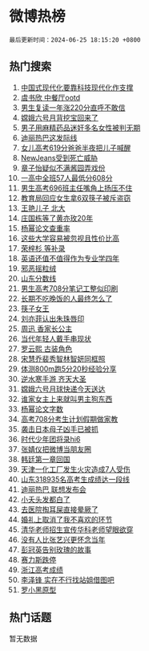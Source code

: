 # 微博热榜

`最后更新时间：2024-06-25 18:15:20 +0800`

## 热门搜索

1. [中国式现代化要靠科技现代化作支撑](https://m.weibo.cn/search?containerid=100103type%3D1%26t%3D10%26q%3D%23%E4%B8%AD%E5%9B%BD%E5%BC%8F%E7%8E%B0%E4%BB%A3%E5%8C%96%E8%A6%81%E9%9D%A0%E7%A7%91%E6%8A%80%E7%8E%B0%E4%BB%A3%E5%8C%96%E4%BD%9C%E6%94%AF%E6%92%91%23&stream_entry_id=51&isnewpage=1&extparam=seat%3D1%26stream_entry_id%3D51%26c_type%3D51%26q%3D%2523%25E4%25B8%25AD%25E5%259B%25BD%25E5%25BC%258F%25E7%258E%25B0%25E4%25BB%25A3%25E5%258C%2596%25E8%25A6%2581%25E9%259D%25A0%25E7%25A7%2591%25E6%258A%2580%25E7%258E%25B0%25E4%25BB%25A3%25E5%258C%2596%25E4%25BD%259C%25E6%2594%25AF%25E6%2592%2591%2523%26cate%3D10103%26pos%3D0%26dgr%3D0%26filter_type%3Drealtimehot%26display_time%3D1719310519%26pre_seqid%3D1719310519389016059127)
1. [虞书欣 中餐厅ootd](https://m.weibo.cn/search?containerid=100103type%3D1%26t%3D10%26q%3D%E8%99%9E%E4%B9%A6%E6%AC%A3+%E4%B8%AD%E9%A4%90%E5%8E%85ootd&stream_entry_id=31&isnewpage=1&extparam=seat%3D1%26band_rank%3D1%26c_type%3D31%26flag%3D1%26stream_entry_id%3D31%26pos%3D0%26lcate%3D5001%26cate%3D5001%26filter_type%3Drealtimehot%26realpos%3D1%26dgr%3D0%26q%3D%25E8%2599%259E%25E4%25B9%25A6%25E6%25AC%25A3%2520%25E4%25B8%25AD%25E9%25A4%2590%25E5%258E%2585ootd%26display_time%3D1719310519%26pre_seqid%3D1719310519389016059127)
1. [男生复读一年涨220分直呼不敢信](https://m.weibo.cn/search?containerid=100103type%3D1%26t%3D10%26q%3D%23%E7%94%B7%E7%94%9F%E5%A4%8D%E8%AF%BB%E4%B8%80%E5%B9%B4%E6%B6%A8220%E5%88%86%E7%9B%B4%E5%91%BC%E4%B8%8D%E6%95%A2%E4%BF%A1%23&stream_entry_id=31&isnewpage=1&extparam=seat%3D1%26band_rank%3D2%26c_type%3D31%26flag%3D32768%26stream_entry_id%3D31%26pos%3D1%26lcate%3D5001%26cate%3D5001%26filter_type%3Drealtimehot%26realpos%3D2%26dgr%3D0%26q%3D%2523%25E7%2594%25B7%25E7%2594%259F%25E5%25A4%258D%25E8%25AF%25BB%25E4%25B8%2580%25E5%25B9%25B4%25E6%25B6%25A8220%25E5%2588%2586%25E7%259B%25B4%25E5%2591%25BC%25E4%25B8%258D%25E6%2595%25A2%25E4%25BF%25A1%2523%26display_time%3D1719310519%26pre_seqid%3D1719310519389016059127)
1. [嫦娥六号月背挖宝回来了](https://m.weibo.cn/search?containerid=100103type%3D1%26t%3D10%26q%3D%23%E5%AB%A6%E5%A8%A5%E5%85%AD%E5%8F%B7%E6%9C%88%E8%83%8C%E6%8C%96%E5%AE%9D%E5%9B%9E%E6%9D%A5%E4%BA%86%23&stream_entry_id=31&isnewpage=1&extparam=seat%3D1%26band_rank%3D3%26c_type%3D31%26flag%3D0%26stream_entry_id%3D31%26pos%3D2%26lcate%3D5001%26cate%3D5001%26filter_type%3Drealtimehot%26realpos%3D3%26dgr%3D0%26q%3D%2523%25E5%25AB%25A6%25E5%25A8%25A5%25E5%2585%25AD%25E5%258F%25B7%25E6%259C%2588%25E8%2583%258C%25E6%258C%2596%25E5%25AE%259D%25E5%259B%259E%25E6%259D%25A5%25E4%25BA%2586%2523%26display_time%3D1719310519%26pre_seqid%3D1719310519389016059127)
1. [男子用麻精药品迷奸多名女性被判无期](https://m.weibo.cn/search?containerid=100103type%3D1%26t%3D10%26q%3D%23%E7%94%B7%E5%AD%90%E7%94%A8%E9%BA%BB%E7%B2%BE%E8%8D%AF%E5%93%81%E8%BF%B7%E5%A5%B8%E5%A4%9A%E5%90%8D%E5%A5%B3%E6%80%A7%E8%A2%AB%E5%88%A4%E6%97%A0%E6%9C%9F%23&stream_entry_id=31&isnewpage=1&extparam=seat%3D1%26band_rank%3D4%26c_type%3D31%26flag%3D1%26stream_entry_id%3D31%26pos%3D3%26lcate%3D5001%26cate%3D5001%26filter_type%3Drealtimehot%26realpos%3D4%26dgr%3D0%26q%3D%2523%25E7%2594%25B7%25E5%25AD%2590%25E7%2594%25A8%25E9%25BA%25BB%25E7%25B2%25BE%25E8%258D%25AF%25E5%2593%2581%25E8%25BF%25B7%25E5%25A5%25B8%25E5%25A4%259A%25E5%2590%258D%25E5%25A5%25B3%25E6%2580%25A7%25E8%25A2%25AB%25E5%2588%25A4%25E6%2597%25A0%25E6%259C%259F%2523%26display_time%3D1719310519%26pre_seqid%3D1719310519389016059127)
1. [迪丽热巴这发际线](https://m.weibo.cn/search?containerid=100103type%3D1%26t%3D10%26q%3D%23%E8%BF%AA%E4%B8%BD%E7%83%AD%E5%B7%B4%E8%BF%99%E5%8F%91%E9%99%85%E7%BA%BF%23&stream_entry_id=31&isnewpage=1&extparam=seat%3D1%26band_rank%3D5%26c_type%3D31%26flag%3D2%26stream_entry_id%3D31%26pos%3D4%26lcate%3D5001%26cate%3D5001%26filter_type%3Drealtimehot%26realpos%3D5%26dgr%3D0%26q%3D%2523%25E8%25BF%25AA%25E4%25B8%25BD%25E7%2583%25AD%25E5%25B7%25B4%25E8%25BF%2599%25E5%258F%2591%25E9%2599%2585%25E7%25BA%25BF%2523%26display_time%3D1719310519%26pre_seqid%3D1719310519389016059127)
1. [女儿高考619分爸爸半夜把儿子喊醒](https://m.weibo.cn/search?containerid=100103type%3D1%26t%3D10%26q%3D%23%E5%A5%B3%E5%84%BF%E9%AB%98%E8%80%83619%E5%88%86%E7%88%B8%E7%88%B8%E5%8D%8A%E5%A4%9C%E6%8A%8A%E5%84%BF%E5%AD%90%E5%96%8A%E9%86%92%23&stream_entry_id=31&isnewpage=1&extparam=seat%3D1%26band_rank%3D6%26c_type%3D31%26flag%3D2%26stream_entry_id%3D31%26pos%3D5%26lcate%3D5001%26cate%3D5001%26filter_type%3Drealtimehot%26realpos%3D6%26dgr%3D0%26q%3D%2523%25E5%25A5%25B3%25E5%2584%25BF%25E9%25AB%2598%25E8%2580%2583619%25E5%2588%2586%25E7%2588%25B8%25E7%2588%25B8%25E5%258D%258A%25E5%25A4%259C%25E6%258A%258A%25E5%2584%25BF%25E5%25AD%2590%25E5%2596%258A%25E9%2586%2592%2523%26display_time%3D1719310519%26pre_seqid%3D1719310519389016059127)
1. [NewJeans受到死亡威胁](https://m.weibo.cn/search?containerid=100103type%3D1%26t%3D10%26q%3D%23NewJeans%E5%8F%97%E5%88%B0%E6%AD%BB%E4%BA%A1%E5%A8%81%E8%83%81%23&stream_entry_id=31&isnewpage=1&extparam=seat%3D1%26band_rank%3D7%26c_type%3D31%26flag%3D1%26stream_entry_id%3D31%26pos%3D6%26lcate%3D5001%26cate%3D5001%26filter_type%3Drealtimehot%26realpos%3D7%26dgr%3D0%26q%3D%2523NewJeans%25E5%258F%2597%25E5%2588%25B0%25E6%25AD%25BB%25E4%25BA%25A1%25E5%25A8%2581%25E8%2583%2581%2523%26display_time%3D1719310519%26pre_seqid%3D1719310519389016059127)
1. [章子怡疑似不满酱园弄戏份](https://m.weibo.cn/search?containerid=100103type%3D1%26t%3D10%26q%3D%23%E7%AB%A0%E5%AD%90%E6%80%A1%E7%96%91%E4%BC%BC%E4%B8%8D%E6%BB%A1%E9%85%B1%E5%9B%AD%E5%BC%84%E6%88%8F%E4%BB%BD%23&stream_entry_id=31&isnewpage=1&extparam=seat%3D1%26band_rank%3D8%26c_type%3D31%26flag%3D2%26stream_entry_id%3D31%26pos%3D7%26lcate%3D5001%26cate%3D5001%26filter_type%3Drealtimehot%26realpos%3D8%26dgr%3D0%26q%3D%2523%25E7%25AB%25A0%25E5%25AD%2590%25E6%2580%25A1%25E7%2596%2591%25E4%25BC%25BC%25E4%25B8%258D%25E6%25BB%25A1%25E9%2585%25B1%25E5%259B%25AD%25E5%25BC%2584%25E6%2588%258F%25E4%25BB%25BD%2523%26display_time%3D1719310519%26pre_seqid%3D1719310519389016059127)
1. [一高中全班57人最低分608分](https://m.weibo.cn/search?containerid=100103type%3D1%26t%3D10%26q%3D%23%E4%B8%80%E9%AB%98%E4%B8%AD%E5%85%A8%E7%8F%AD57%E4%BA%BA%E6%9C%80%E4%BD%8E%E5%88%86608%E5%88%86%23&stream_entry_id=31&isnewpage=1&extparam=seat%3D1%26band_rank%3D9%26c_type%3D31%26flag%3D0%26stream_entry_id%3D31%26pos%3D8%26lcate%3D5001%26cate%3D5001%26filter_type%3Drealtimehot%26realpos%3D9%26dgr%3D0%26q%3D%2523%25E4%25B8%2580%25E9%25AB%2598%25E4%25B8%25AD%25E5%2585%25A8%25E7%258F%25AD57%25E4%25BA%25BA%25E6%259C%2580%25E4%25BD%258E%25E5%2588%2586608%25E5%2588%2586%2523%26display_time%3D1719310519%26pre_seqid%3D1719310519389016059127)
1. [男生高考696班主任嘴角上扬压不住](https://m.weibo.cn/search?containerid=100103type%3D1%26t%3D10%26q%3D%23%E7%94%B7%E7%94%9F%E9%AB%98%E8%80%83696%E7%8F%AD%E4%B8%BB%E4%BB%BB%E5%98%B4%E8%A7%92%E4%B8%8A%E6%89%AC%E5%8E%8B%E4%B8%8D%E4%BD%8F%23&stream_entry_id=31&isnewpage=1&extparam=seat%3D1%26band_rank%3D10%26c_type%3D31%26flag%3D32768%26stream_entry_id%3D31%26pos%3D9%26lcate%3D5001%26cate%3D5001%26filter_type%3Drealtimehot%26realpos%3D10%26dgr%3D0%26q%3D%2523%25E7%2594%25B7%25E7%2594%259F%25E9%25AB%2598%25E8%2580%2583696%25E7%258F%25AD%25E4%25B8%25BB%25E4%25BB%25BB%25E5%2598%25B4%25E8%25A7%2592%25E4%25B8%258A%25E6%2589%25AC%25E5%258E%258B%25E4%25B8%258D%25E4%25BD%258F%2523%26display_time%3D1719310519%26pre_seqid%3D1719310519389016059127)
1. [教育局回应女生拿6双筷子被斥盗窃](https://m.weibo.cn/search?containerid=100103type%3D1%26t%3D10%26q%3D%23%E6%95%99%E8%82%B2%E5%B1%80%E5%9B%9E%E5%BA%94%E5%A5%B3%E7%94%9F%E6%8B%BF6%E5%8F%8C%E7%AD%B7%E5%AD%90%E8%A2%AB%E6%96%A5%E7%9B%97%E7%AA%83%23&stream_entry_id=31&isnewpage=1&extparam=seat%3D1%26band_rank%3D11%26c_type%3D31%26flag%3D2%26stream_entry_id%3D31%26pos%3D10%26lcate%3D5001%26cate%3D5001%26filter_type%3Drealtimehot%26realpos%3D11%26dgr%3D0%26q%3D%2523%25E6%2595%2599%25E8%2582%25B2%25E5%25B1%2580%25E5%259B%259E%25E5%25BA%2594%25E5%25A5%25B3%25E7%2594%259F%25E6%258B%25BF6%25E5%258F%258C%25E7%25AD%25B7%25E5%25AD%2590%25E8%25A2%25AB%25E6%2596%25A5%25E7%259B%2597%25E7%25AA%2583%2523%26display_time%3D1719310519%26pre_seqid%3D1719310519389016059127)
1. [王艳儿子 北大](https://m.weibo.cn/search?containerid=100103type%3D1%26t%3D10%26q%3D%E7%8E%8B%E8%89%B3%E5%84%BF%E5%AD%90+%E5%8C%97%E5%A4%A7&stream_entry_id=31&isnewpage=1&extparam=seat%3D1%26band_rank%3D12%26c_type%3D31%26flag%3D2%26stream_entry_id%3D31%26pos%3D11%26lcate%3D5001%26cate%3D5001%26filter_type%3Drealtimehot%26realpos%3D12%26dgr%3D0%26q%3D%25E7%258E%258B%25E8%2589%25B3%25E5%2584%25BF%25E5%25AD%2590%2520%25E5%258C%2597%25E5%25A4%25A7%26display_time%3D1719310519%26pre_seqid%3D1719310519389016059127)
1. [庄国栋等了黄亦玫20年](https://m.weibo.cn/search?containerid=100103type%3D1%26t%3D10%26q%3D%23%E5%BA%84%E5%9B%BD%E6%A0%8B%E7%AD%89%E4%BA%86%E9%BB%84%E4%BA%A6%E7%8E%AB20%E5%B9%B4%23&stream_entry_id=31&isnewpage=1&extparam=seat%3D1%26band_rank%3D13%26c_type%3D31%26flag%3D1%26stream_entry_id%3D31%26pos%3D12%26lcate%3D5001%26cate%3D5001%26filter_type%3Drealtimehot%26realpos%3D13%26dgr%3D0%26q%3D%2523%25E5%25BA%2584%25E5%259B%25BD%25E6%25A0%258B%25E7%25AD%2589%25E4%25BA%2586%25E9%25BB%2584%25E4%25BA%25A6%25E7%258E%25AB20%25E5%25B9%25B4%2523%26display_time%3D1719310519%26pre_seqid%3D1719310519389016059127)
1. [杨幂论文查重率](https://m.weibo.cn/search?containerid=100103type%3D1%26t%3D10%26q%3D%E6%9D%A8%E5%B9%82%E8%AE%BA%E6%96%87%E6%9F%A5%E9%87%8D%E7%8E%87&stream_entry_id=31&isnewpage=1&extparam=seat%3D1%26band_rank%3D14%26c_type%3D31%26flag%3D0%26stream_entry_id%3D31%26pos%3D13%26lcate%3D5001%26cate%3D5001%26filter_type%3Drealtimehot%26realpos%3D14%26dgr%3D0%26q%3D%25E6%259D%25A8%25E5%25B9%2582%25E8%25AE%25BA%25E6%2596%2587%25E6%259F%25A5%25E9%2587%258D%25E7%258E%2587%26display_time%3D1719310519%26pre_seqid%3D1719310519389016059127)
1. [这些大学容易被忽视且性价比高](https://m.weibo.cn/search?containerid=100103type%3D1%26t%3D10%26q%3D%23%E8%BF%99%E4%BA%9B%E5%A4%A7%E5%AD%A6%E5%AE%B9%E6%98%93%E8%A2%AB%E5%BF%BD%E8%A7%86%E4%B8%94%E6%80%A7%E4%BB%B7%E6%AF%94%E9%AB%98%23&stream_entry_id=31&isnewpage=1&extparam=seat%3D1%26band_rank%3D15%26c_type%3D31%26adid%3D243413%26flag%3D0%26stream_entry_id%3D31%26pos%3D14%26lcate%3D5001%26cate%3D5001%26q%3D%2523%25E8%25BF%2599%25E4%25BA%259B%25E5%25A4%25A7%25E5%25AD%25A6%25E5%25AE%25B9%25E6%2598%2593%25E8%25A2%25AB%25E5%25BF%25BD%25E8%25A7%2586%25E4%25B8%2594%25E6%2580%25A7%25E4%25BB%25B7%25E6%25AF%2594%25E9%25AB%2598%2523%26realpos%3D15%26dgr%3D0%26filter_type%3Drealtimehot%26display_time%3D1719310519%26pre_seqid%3D1719310519389016059127)
1. [荣梓杉 等补录](https://m.weibo.cn/search?containerid=100103type%3D1%26t%3D10%26q%3D%E8%8D%A3%E6%A2%93%E6%9D%89+%E7%AD%89%E8%A1%A5%E5%BD%95&stream_entry_id=31&isnewpage=1&extparam=seat%3D1%26band_rank%3D16%26c_type%3D31%26flag%3D2%26stream_entry_id%3D31%26pos%3D15%26lcate%3D5001%26cate%3D5001%26filter_type%3Drealtimehot%26realpos%3D16%26dgr%3D0%26q%3D%25E8%258D%25A3%25E6%25A2%2593%25E6%259D%2589%2520%25E7%25AD%2589%25E8%25A1%25A5%25E5%25BD%2595%26display_time%3D1719310519%26pre_seqid%3D1719310519389016059127)
1. [英语还值不值得作为专业学四年](https://m.weibo.cn/search?containerid=100103type%3D1%26t%3D10%26q%3D%23%E8%8B%B1%E8%AF%AD%E8%BF%98%E5%80%BC%E4%B8%8D%E5%80%BC%E5%BE%97%E4%BD%9C%E4%B8%BA%E4%B8%93%E4%B8%9A%E5%AD%A6%E5%9B%9B%E5%B9%B4%23&stream_entry_id=31&isnewpage=1&extparam=seat%3D1%26band_rank%3D17%26c_type%3D31%26flag%3D1%26stream_entry_id%3D31%26pos%3D16%26lcate%3D5001%26cate%3D5001%26filter_type%3Drealtimehot%26realpos%3D17%26dgr%3D0%26q%3D%2523%25E8%258B%25B1%25E8%25AF%25AD%25E8%25BF%2598%25E5%2580%25BC%25E4%25B8%258D%25E5%2580%25BC%25E5%25BE%2597%25E4%25BD%259C%25E4%25B8%25BA%25E4%25B8%2593%25E4%25B8%259A%25E5%25AD%25A6%25E5%259B%259B%25E5%25B9%25B4%2523%26display_time%3D1719310519%26pre_seqid%3D1719310519389016059127)
1. [邪恶摇粒绒](https://m.weibo.cn/search?containerid=100103type%3D1%26t%3D10%26q%3D%E9%82%AA%E6%81%B6%E6%91%87%E7%B2%92%E7%BB%92&stream_entry_id=31&isnewpage=1&extparam=seat%3D1%26band_rank%3D18%26c_type%3D31%26flag%3D1%26stream_entry_id%3D31%26pos%3D17%26lcate%3D5001%26cate%3D5001%26filter_type%3Drealtimehot%26realpos%3D18%26dgr%3D0%26q%3D%25E9%2582%25AA%25E6%2581%25B6%25E6%2591%2587%25E7%25B2%2592%25E7%25BB%2592%26display_time%3D1719310519%26pre_seqid%3D1719310519389016059127)
1. [山东分数线](https://m.weibo.cn/search?containerid=100103type%3D1%26t%3D10%26q%3D%E5%B1%B1%E4%B8%9C%E5%88%86%E6%95%B0%E7%BA%BF&stream_entry_id=31&isnewpage=1&extparam=seat%3D1%26band_rank%3D19%26c_type%3D31%26flag%3D0%26stream_entry_id%3D31%26pos%3D18%26lcate%3D5001%26cate%3D5001%26filter_type%3Drealtimehot%26realpos%3D19%26dgr%3D0%26q%3D%25E5%25B1%25B1%25E4%25B8%259C%25E5%2588%2586%25E6%2595%25B0%25E7%25BA%25BF%26display_time%3D1719310519%26pre_seqid%3D1719310519389016059127)
1. [男生高考708分笔记工整似印刷](https://m.weibo.cn/search?containerid=100103type%3D1%26t%3D10%26q%3D%23%E7%94%B7%E7%94%9F%E9%AB%98%E8%80%83708%E5%88%86%E7%AC%94%E8%AE%B0%E5%B7%A5%E6%95%B4%E4%BC%BC%E5%8D%B0%E5%88%B7%23&stream_entry_id=31&isnewpage=1&extparam=seat%3D1%26band_rank%3D20%26c_type%3D31%26flag%3D32768%26stream_entry_id%3D31%26pos%3D19%26lcate%3D5001%26cate%3D5001%26filter_type%3Drealtimehot%26realpos%3D20%26dgr%3D0%26q%3D%2523%25E7%2594%25B7%25E7%2594%259F%25E9%25AB%2598%25E8%2580%2583708%25E5%2588%2586%25E7%25AC%2594%25E8%25AE%25B0%25E5%25B7%25A5%25E6%2595%25B4%25E4%25BC%25BC%25E5%258D%25B0%25E5%2588%25B7%2523%26display_time%3D1719310519%26pre_seqid%3D1719310519389016059127)
1. [长期不吃晚饭的人最终怎么了](https://m.weibo.cn/search?containerid=100103type%3D1%26t%3D10%26q%3D%23%E9%95%BF%E6%9C%9F%E4%B8%8D%E5%90%83%E6%99%9A%E9%A5%AD%E7%9A%84%E4%BA%BA%E6%9C%80%E7%BB%88%E6%80%8E%E4%B9%88%E4%BA%86%23&stream_entry_id=31&isnewpage=1&extparam=seat%3D1%26band_rank%3D21%26c_type%3D31%26flag%3D0%26stream_entry_id%3D31%26pos%3D20%26lcate%3D5001%26cate%3D5001%26filter_type%3Drealtimehot%26realpos%3D21%26dgr%3D0%26q%3D%2523%25E9%2595%25BF%25E6%259C%259F%25E4%25B8%258D%25E5%2590%2583%25E6%2599%259A%25E9%25A5%25AD%25E7%259A%2584%25E4%25BA%25BA%25E6%259C%2580%25E7%25BB%2588%25E6%2580%258E%25E4%25B9%2588%25E4%25BA%2586%2523%26display_time%3D1719310519%26pre_seqid%3D1719310519389016059127)
1. [筷子女王](https://m.weibo.cn/search?containerid=100103type%3D1%26t%3D10%26q%3D%E7%AD%B7%E5%AD%90%E5%A5%B3%E7%8E%8B&stream_entry_id=31&isnewpage=1&extparam=seat%3D1%26band_rank%3D22%26c_type%3D31%26flag%3D0%26stream_entry_id%3D31%26pos%3D21%26lcate%3D5001%26cate%3D5001%26filter_type%3Drealtimehot%26realpos%3D22%26dgr%3D0%26q%3D%25E7%25AD%25B7%25E5%25AD%2590%25E5%25A5%25B3%25E7%258E%258B%26display_time%3D1719310519%26pre_seqid%3D1719310519389016059127)
1. [刘亦菲认出朱珠唇印](https://m.weibo.cn/search?containerid=100103type%3D1%26t%3D10%26q%3D%23%E5%88%98%E4%BA%A6%E8%8F%B2%E8%AE%A4%E5%87%BA%E6%9C%B1%E7%8F%A0%E5%94%87%E5%8D%B0%23&stream_entry_id=31&isnewpage=1&extparam=seat%3D1%26band_rank%3D23%26c_type%3D31%26flag%3D1%26stream_entry_id%3D31%26pos%3D22%26lcate%3D5001%26cate%3D5001%26filter_type%3Drealtimehot%26realpos%3D23%26dgr%3D0%26q%3D%2523%25E5%2588%2598%25E4%25BA%25A6%25E8%258F%25B2%25E8%25AE%25A4%25E5%2587%25BA%25E6%259C%25B1%25E7%258F%25A0%25E5%2594%2587%25E5%258D%25B0%2523%26display_time%3D1719310519%26pre_seqid%3D1719310519389016059127)
1. [周迅 香家长公主](https://m.weibo.cn/search?containerid=100103type%3D1%26t%3D10%26q%3D%E5%91%A8%E8%BF%85+%E9%A6%99%E5%AE%B6%E9%95%BF%E5%85%AC%E4%B8%BB&stream_entry_id=31&isnewpage=1&extparam=seat%3D1%26band_rank%3D24%26c_type%3D31%26flag%3D1%26stream_entry_id%3D31%26pos%3D23%26lcate%3D5001%26cate%3D5001%26filter_type%3Drealtimehot%26realpos%3D24%26dgr%3D0%26q%3D%25E5%2591%25A8%25E8%25BF%2585%2520%25E9%25A6%2599%25E5%25AE%25B6%25E9%2595%25BF%25E5%2585%25AC%25E4%25B8%25BB%26display_time%3D1719310519%26pre_seqid%3D1719310519389016059127)
1. [当代年轻人戴手串现状](https://m.weibo.cn/search?containerid=100103type%3D1%26t%3D10%26q%3D%23%E5%BD%93%E4%BB%A3%E5%B9%B4%E8%BD%BB%E4%BA%BA%E6%88%B4%E6%89%8B%E4%B8%B2%E7%8E%B0%E7%8A%B6%23&stream_entry_id=31&isnewpage=1&extparam=seat%3D1%26band_rank%3D25%26c_type%3D31%26flag%3D1%26stream_entry_id%3D31%26pos%3D24%26lcate%3D5001%26cate%3D5001%26filter_type%3Drealtimehot%26realpos%3D25%26dgr%3D0%26q%3D%2523%25E5%25BD%2593%25E4%25BB%25A3%25E5%25B9%25B4%25E8%25BD%25BB%25E4%25BA%25BA%25E6%2588%25B4%25E6%2589%258B%25E4%25B8%25B2%25E7%258E%25B0%25E7%258A%25B6%2523%26display_time%3D1719310519%26pre_seqid%3D1719310519389016059127)
1. [罗云熙 古装角色](https://m.weibo.cn/search?containerid=100103type%3D1%26t%3D10%26q%3D%E7%BD%97%E4%BA%91%E7%86%99+%E5%8F%A4%E8%A3%85%E8%A7%92%E8%89%B2&stream_entry_id=31&isnewpage=1&extparam=seat%3D1%26band_rank%3D26%26c_type%3D31%26flag%3D1%26stream_entry_id%3D31%26pos%3D25%26lcate%3D5001%26cate%3D5001%26filter_type%3Drealtimehot%26realpos%3D26%26dgr%3D0%26q%3D%25E7%25BD%2597%25E4%25BA%2591%25E7%2586%2599%2520%25E5%258F%25A4%25E8%25A3%2585%25E8%25A7%2592%25E8%2589%25B2%26display_time%3D1719310519%26pre_seqid%3D1719310519389016059127)
1. [宋慧乔裴秀智林智妍同框照](https://m.weibo.cn/search?containerid=100103type%3D1%26t%3D10%26q%3D%23%E5%AE%8B%E6%85%A7%E4%B9%94%E8%A3%B4%E7%A7%80%E6%99%BA%E6%9E%97%E6%99%BA%E5%A6%8D%E5%90%8C%E6%A1%86%E7%85%A7%23&stream_entry_id=31&isnewpage=1&extparam=seat%3D1%26band_rank%3D27%26c_type%3D31%26flag%3D1%26stream_entry_id%3D31%26pos%3D26%26lcate%3D5001%26cate%3D5001%26filter_type%3Drealtimehot%26realpos%3D27%26dgr%3D0%26q%3D%2523%25E5%25AE%258B%25E6%2585%25A7%25E4%25B9%2594%25E8%25A3%25B4%25E7%25A7%2580%25E6%2599%25BA%25E6%259E%2597%25E6%2599%25BA%25E5%25A6%258D%25E5%2590%258C%25E6%25A1%2586%25E7%2585%25A7%2523%26display_time%3D1719310519%26pre_seqid%3D1719310519389016059127)
1. [体测800m跑5分20秒经验分享](https://m.weibo.cn/search?containerid=100103type%3D1%26t%3D10%26q%3D%23%E4%BD%93%E6%B5%8B800m%E8%B7%915%E5%88%8620%E7%A7%92%E7%BB%8F%E9%AA%8C%E5%88%86%E4%BA%AB%23&stream_entry_id=31&isnewpage=1&extparam=seat%3D1%26band_rank%3D28%26c_type%3D31%26flag%3D1%26stream_entry_id%3D31%26pos%3D27%26lcate%3D5001%26cate%3D5001%26filter_type%3Drealtimehot%26realpos%3D28%26dgr%3D0%26q%3D%2523%25E4%25BD%2593%25E6%25B5%258B800m%25E8%25B7%25915%25E5%2588%258620%25E7%25A7%2592%25E7%25BB%258F%25E9%25AA%258C%25E5%2588%2586%25E4%25BA%25AB%2523%26display_time%3D1719310519%26pre_seqid%3D1719310519389016059127)
1. [逆水寒手游 齐天大圣](https://m.weibo.cn/search?containerid=100103type%3D1%26t%3D10%26q%3D%E9%80%86%E6%B0%B4%E5%AF%92%E6%89%8B%E6%B8%B8+%E9%BD%90%E5%A4%A9%E5%A4%A7%E5%9C%A3&stream_entry_id=31&isnewpage=1&extparam=seat%3D1%26band_rank%3D29%26c_type%3D31%26flag%3D1%26stream_entry_id%3D31%26pos%3D28%26lcate%3D5001%26cate%3D5001%26filter_type%3Drealtimehot%26realpos%3D29%26dgr%3D0%26q%3D%25E9%2580%2586%25E6%25B0%25B4%25E5%25AF%2592%25E6%2589%258B%25E6%25B8%25B8%2520%25E9%25BD%2590%25E5%25A4%25A9%25E5%25A4%25A7%25E5%259C%25A3%26display_time%3D1719310519%26pre_seqid%3D1719310519389016059127)
1. [嫦娥六号月球快递今天送达](https://m.weibo.cn/search?containerid=100103type%3D1%26t%3D10%26q%3D%23%E5%AB%A6%E5%A8%A5%E5%85%AD%E5%8F%B7%E6%9C%88%E7%90%83%E5%BF%AB%E9%80%92%E4%BB%8A%E5%A4%A9%E9%80%81%E8%BE%BE%23&stream_entry_id=31&isnewpage=1&extparam=seat%3D1%26band_rank%3D30%26c_type%3D31%26flag%3D32768%26stream_entry_id%3D31%26pos%3D29%26lcate%3D5001%26cate%3D5001%26filter_type%3Drealtimehot%26realpos%3D30%26dgr%3D0%26q%3D%2523%25E5%25AB%25A6%25E5%25A8%25A5%25E5%2585%25AD%25E5%258F%25B7%25E6%259C%2588%25E7%2590%2583%25E5%25BF%25AB%25E9%2580%2592%25E4%25BB%258A%25E5%25A4%25A9%25E9%2580%2581%25E8%25BE%25BE%2523%26display_time%3D1719310519%26pre_seqid%3D1719310519389016059127)
1. [谁家女主上来就叫男主狗东西](https://m.weibo.cn/search?containerid=100103type%3D1%26t%3D10%26q%3D%23%E8%B0%81%E5%AE%B6%E5%A5%B3%E4%B8%BB%E4%B8%8A%E6%9D%A5%E5%B0%B1%E5%8F%AB%E7%94%B7%E4%B8%BB%E7%8B%97%E4%B8%9C%E8%A5%BF%23&stream_entry_id=31&isnewpage=1&extparam=seat%3D1%26band_rank%3D31%26c_type%3D31%26flag%3D0%26stream_entry_id%3D31%26pos%3D30%26lcate%3D5001%26cate%3D5001%26filter_type%3Drealtimehot%26realpos%3D31%26dgr%3D0%26q%3D%2523%25E8%25B0%2581%25E5%25AE%25B6%25E5%25A5%25B3%25E4%25B8%25BB%25E4%25B8%258A%25E6%259D%25A5%25E5%25B0%25B1%25E5%258F%25AB%25E7%2594%25B7%25E4%25B8%25BB%25E7%258B%2597%25E4%25B8%259C%25E8%25A5%25BF%2523%26display_time%3D1719310519%26pre_seqid%3D1719310519389016059127)
1. [杨幂论文字数](https://m.weibo.cn/search?containerid=100103type%3D1%26t%3D10%26q%3D%E6%9D%A8%E5%B9%82%E8%AE%BA%E6%96%87%E5%AD%97%E6%95%B0&stream_entry_id=31&isnewpage=1&extparam=seat%3D1%26band_rank%3D32%26c_type%3D31%26flag%3D1%26stream_entry_id%3D31%26pos%3D31%26lcate%3D5001%26cate%3D5001%26filter_type%3Drealtimehot%26realpos%3D32%26dgr%3D0%26q%3D%25E6%259D%25A8%25E5%25B9%2582%25E8%25AE%25BA%25E6%2596%2587%25E5%25AD%2597%25E6%2595%25B0%26display_time%3D1719310519%26pre_seqid%3D1719310519389016059127)
1. [高考708分考生计划假期做家教](https://m.weibo.cn/search?containerid=100103type%3D1%26t%3D10%26q%3D%23%E9%AB%98%E8%80%83708%E5%88%86%E8%80%83%E7%94%9F%E8%AE%A1%E5%88%92%E5%81%87%E6%9C%9F%E5%81%9A%E5%AE%B6%E6%95%99%23&stream_entry_id=31&isnewpage=1&extparam=seat%3D1%26band_rank%3D33%26c_type%3D31%26flag%3D1%26stream_entry_id%3D31%26pos%3D32%26lcate%3D5001%26cate%3D5001%26filter_type%3Drealtimehot%26realpos%3D33%26dgr%3D0%26q%3D%2523%25E9%25AB%2598%25E8%2580%2583708%25E5%2588%2586%25E8%2580%2583%25E7%2594%259F%25E8%25AE%25A1%25E5%2588%2592%25E5%2581%2587%25E6%259C%259F%25E5%2581%259A%25E5%25AE%25B6%25E6%2595%2599%2523%26display_time%3D1719310519%26pre_seqid%3D1719310519389016059127)
1. [袭击日本母子凶手已被抓](https://m.weibo.cn/search?containerid=100103type%3D1%26t%3D10%26q%3D%23%E8%A2%AD%E5%87%BB%E6%97%A5%E6%9C%AC%E6%AF%8D%E5%AD%90%E5%87%B6%E6%89%8B%E5%B7%B2%E8%A2%AB%E6%8A%93%23&stream_entry_id=31&isnewpage=1&extparam=seat%3D1%26band_rank%3D34%26c_type%3D31%26flag%3D1%26stream_entry_id%3D31%26pos%3D33%26lcate%3D5001%26cate%3D5001%26filter_type%3Drealtimehot%26realpos%3D34%26dgr%3D0%26q%3D%2523%25E8%25A2%25AD%25E5%2587%25BB%25E6%2597%25A5%25E6%259C%25AC%25E6%25AF%258D%25E5%25AD%2590%25E5%2587%25B6%25E6%2589%258B%25E5%25B7%25B2%25E8%25A2%25AB%25E6%258A%2593%2523%26display_time%3D1719310519%26pre_seqid%3D1719310519389016059127)
1. [时代少年团将录hi6](https://m.weibo.cn/search?containerid=100103type%3D1%26t%3D10%26q%3D%E6%97%B6%E4%BB%A3%E5%B0%91%E5%B9%B4%E5%9B%A2%E5%B0%86%E5%BD%95hi6&stream_entry_id=31&isnewpage=1&extparam=seat%3D1%26band_rank%3D35%26c_type%3D31%26flag%3D1%26stream_entry_id%3D31%26pos%3D34%26lcate%3D5001%26cate%3D5001%26filter_type%3Drealtimehot%26realpos%3D35%26dgr%3D0%26q%3D%25E6%2597%25B6%25E4%25BB%25A3%25E5%25B0%2591%25E5%25B9%25B4%25E5%259B%25A2%25E5%25B0%2586%25E5%25BD%2595hi6%26display_time%3D1719310519%26pre_seqid%3D1719310519389016059127)
1. [张婧仪把微博当朋友圈](https://m.weibo.cn/search?containerid=100103type%3D1%26t%3D10%26q%3D%23%E5%BC%A0%E5%A9%A7%E4%BB%AA%E6%8A%8A%E5%BE%AE%E5%8D%9A%E5%BD%93%E6%9C%8B%E5%8F%8B%E5%9C%88%23&stream_entry_id=31&isnewpage=1&extparam=seat%3D1%26band_rank%3D36%26c_type%3D31%26flag%3D0%26stream_entry_id%3D31%26pos%3D35%26lcate%3D5001%26cate%3D5001%26filter_type%3Drealtimehot%26realpos%3D36%26dgr%3D0%26q%3D%2523%25E5%25BC%25A0%25E5%25A9%25A7%25E4%25BB%25AA%25E6%258A%258A%25E5%25BE%25AE%25E5%258D%259A%25E5%25BD%2593%25E6%259C%258B%25E5%258F%258B%25E5%259C%2588%2523%26display_time%3D1719310519%26pre_seqid%3D1719310519389016059127)
1. [韩廷第一章回国](https://m.weibo.cn/search?containerid=100103type%3D1%26t%3D10%26q%3D%E9%9F%A9%E5%BB%B7%E7%AC%AC%E4%B8%80%E7%AB%A0%E5%9B%9E%E5%9B%BD&stream_entry_id=31&isnewpage=1&extparam=seat%3D1%26band_rank%3D37%26c_type%3D31%26flag%3D1%26stream_entry_id%3D31%26pos%3D36%26lcate%3D5001%26cate%3D5001%26filter_type%3Drealtimehot%26realpos%3D37%26dgr%3D0%26q%3D%25E9%259F%25A9%25E5%25BB%25B7%25E7%25AC%25AC%25E4%25B8%2580%25E7%25AB%25A0%25E5%259B%259E%25E5%259B%25BD%26display_time%3D1719310519%26pre_seqid%3D1719310519389016059127)
1. [天津一化工厂发生火灾造成7人受伤](https://m.weibo.cn/search?containerid=100103type%3D1%26t%3D10%26q%3D%23%E5%A4%A9%E6%B4%A5%E4%B8%80%E5%8C%96%E5%B7%A5%E5%8E%82%E5%8F%91%E7%94%9F%E7%81%AB%E7%81%BE%E9%80%A0%E6%88%907%E4%BA%BA%E5%8F%97%E4%BC%A4%23&stream_entry_id=31&isnewpage=1&extparam=seat%3D1%26band_rank%3D38%26c_type%3D31%26flag%3D1%26stream_entry_id%3D31%26pos%3D37%26lcate%3D5001%26cate%3D5001%26filter_type%3Drealtimehot%26realpos%3D38%26dgr%3D0%26q%3D%2523%25E5%25A4%25A9%25E6%25B4%25A5%25E4%25B8%2580%25E5%258C%2596%25E5%25B7%25A5%25E5%258E%2582%25E5%258F%2591%25E7%2594%259F%25E7%2581%25AB%25E7%2581%25BE%25E9%2580%25A0%25E6%2588%25907%25E4%25BA%25BA%25E5%258F%2597%25E4%25BC%25A4%2523%26display_time%3D1719310519%26pre_seqid%3D1719310519389016059127)
1. [山东318935名高考生成绩达一段线](https://m.weibo.cn/search?containerid=100103type%3D1%26t%3D10%26q%3D%23%E5%B1%B1%E4%B8%9C318935%E5%90%8D%E9%AB%98%E8%80%83%E7%94%9F%E6%88%90%E7%BB%A9%E8%BE%BE%E4%B8%80%E6%AE%B5%E7%BA%BF%23&stream_entry_id=31&isnewpage=1&extparam=seat%3D1%26band_rank%3D39%26c_type%3D31%26flag%3D32768%26stream_entry_id%3D31%26pos%3D38%26lcate%3D5001%26cate%3D5001%26filter_type%3Drealtimehot%26realpos%3D39%26dgr%3D0%26q%3D%2523%25E5%25B1%25B1%25E4%25B8%259C318935%25E5%2590%258D%25E9%25AB%2598%25E8%2580%2583%25E7%2594%259F%25E6%2588%2590%25E7%25BB%25A9%25E8%25BE%25BE%25E4%25B8%2580%25E6%25AE%25B5%25E7%25BA%25BF%2523%26display_time%3D1719310519%26pre_seqid%3D1719310519389016059127)
1. [迪丽热巴 联想发布会](https://m.weibo.cn/search?containerid=100103type%3D1%26t%3D10%26q%3D%E8%BF%AA%E4%B8%BD%E7%83%AD%E5%B7%B4+%E8%81%94%E6%83%B3%E5%8F%91%E5%B8%83%E4%BC%9A&stream_entry_id=31&isnewpage=1&extparam=seat%3D1%26band_rank%3D40%26c_type%3D31%26flag%3D0%26stream_entry_id%3D31%26pos%3D39%26lcate%3D5001%26cate%3D5001%26filter_type%3Drealtimehot%26realpos%3D40%26dgr%3D0%26q%3D%25E8%25BF%25AA%25E4%25B8%25BD%25E7%2583%25AD%25E5%25B7%25B4%2520%25E8%2581%2594%25E6%2583%25B3%25E5%258F%2591%25E5%25B8%2583%25E4%25BC%259A%26display_time%3D1719310519%26pre_seqid%3D1719310519389016059127)
1. [小夭头发都白了](https://m.weibo.cn/search?containerid=100103type%3D1%26t%3D10%26q%3D%E5%B0%8F%E5%A4%AD%E5%A4%B4%E5%8F%91%E9%83%BD%E7%99%BD%E4%BA%86&stream_entry_id=31&isnewpage=1&extparam=seat%3D1%26band_rank%3D41%26c_type%3D31%26flag%3D0%26stream_entry_id%3D31%26pos%3D40%26lcate%3D5001%26cate%3D5001%26filter_type%3Drealtimehot%26realpos%3D41%26dgr%3D0%26q%3D%25E5%25B0%258F%25E5%25A4%25AD%25E5%25A4%25B4%25E5%258F%2591%25E9%2583%25BD%25E7%2599%25BD%25E4%25BA%2586%26display_time%3D1719310519%26pre_seqid%3D1719310519389016059127)
1. [去医院掏耳屎直接晕厥了](https://m.weibo.cn/search?containerid=100103type%3D1%26t%3D10%26q%3D%23%E5%8E%BB%E5%8C%BB%E9%99%A2%E6%8E%8F%E8%80%B3%E5%B1%8E%E7%9B%B4%E6%8E%A5%E6%99%95%E5%8E%A5%E4%BA%86%23&stream_entry_id=31&isnewpage=1&extparam=seat%3D1%26band_rank%3D42%26c_type%3D31%26flag%3D0%26stream_entry_id%3D31%26pos%3D41%26lcate%3D5001%26cate%3D5001%26filter_type%3Drealtimehot%26realpos%3D42%26dgr%3D0%26q%3D%2523%25E5%258E%25BB%25E5%258C%25BB%25E9%2599%25A2%25E6%258E%258F%25E8%2580%25B3%25E5%25B1%258E%25E7%259B%25B4%25E6%258E%25A5%25E6%2599%2595%25E5%258E%25A5%25E4%25BA%2586%2523%26display_time%3D1719310519%26pre_seqid%3D1719310519389016059127)
1. [婚礼上取消了我不喜欢的环节](https://m.weibo.cn/search?containerid=100103type%3D1%26t%3D10%26q%3D%23%E5%A9%9A%E7%A4%BC%E4%B8%8A%E5%8F%96%E6%B6%88%E4%BA%86%E6%88%91%E4%B8%8D%E5%96%9C%E6%AC%A2%E7%9A%84%E7%8E%AF%E8%8A%82%23&stream_entry_id=31&isnewpage=1&extparam=seat%3D1%26band_rank%3D43%26c_type%3D31%26flag%3D0%26stream_entry_id%3D31%26pos%3D42%26lcate%3D5001%26cate%3D5001%26filter_type%3Drealtimehot%26realpos%3D43%26dgr%3D0%26q%3D%2523%25E5%25A9%259A%25E7%25A4%25BC%25E4%25B8%258A%25E5%258F%2596%25E6%25B6%2588%25E4%25BA%2586%25E6%2588%2591%25E4%25B8%258D%25E5%2596%259C%25E6%25AC%25A2%25E7%259A%2584%25E7%258E%25AF%25E8%258A%2582%2523%26display_time%3D1719310519%26pre_seqid%3D1719310519389016059127)
1. [清华老师招生宣传华科老师望眼欲穿](https://m.weibo.cn/search?containerid=100103type%3D1%26t%3D10%26q%3D%23%E6%B8%85%E5%8D%8E%E8%80%81%E5%B8%88%E6%8B%9B%E7%94%9F%E5%AE%A3%E4%BC%A0%E5%8D%8E%E7%A7%91%E8%80%81%E5%B8%88%E6%9C%9B%E7%9C%BC%E6%AC%B2%E7%A9%BF%23&stream_entry_id=31&isnewpage=1&extparam=seat%3D1%26band_rank%3D44%26c_type%3D31%26flag%3D1%26stream_entry_id%3D31%26pos%3D43%26lcate%3D5001%26cate%3D5001%26filter_type%3Drealtimehot%26realpos%3D44%26dgr%3D0%26q%3D%2523%25E6%25B8%2585%25E5%258D%258E%25E8%2580%2581%25E5%25B8%2588%25E6%258B%259B%25E7%2594%259F%25E5%25AE%25A3%25E4%25BC%25A0%25E5%258D%258E%25E7%25A7%2591%25E8%2580%2581%25E5%25B8%2588%25E6%259C%259B%25E7%259C%25BC%25E6%25AC%25B2%25E7%25A9%25BF%2523%26display_time%3D1719310519%26pre_seqid%3D1719310519389016059127)
1. [没有人比张艺兴更怀念当年](https://m.weibo.cn/search?containerid=100103type%3D1%26t%3D10%26q%3D%23%E6%B2%A1%E6%9C%89%E4%BA%BA%E6%AF%94%E5%BC%A0%E8%89%BA%E5%85%B4%E6%9B%B4%E6%80%80%E5%BF%B5%E5%BD%93%E5%B9%B4%23&stream_entry_id=31&isnewpage=1&extparam=seat%3D1%26band_rank%3D45%26c_type%3D31%26flag%3D1%26stream_entry_id%3D31%26pos%3D44%26lcate%3D5001%26cate%3D5001%26filter_type%3Drealtimehot%26realpos%3D45%26dgr%3D0%26q%3D%2523%25E6%25B2%25A1%25E6%259C%2589%25E4%25BA%25BA%25E6%25AF%2594%25E5%25BC%25A0%25E8%2589%25BA%25E5%2585%25B4%25E6%259B%25B4%25E6%2580%2580%25E5%25BF%25B5%25E5%25BD%2593%25E5%25B9%25B4%2523%26display_time%3D1719310519%26pre_seqid%3D1719310519389016059127)
1. [彭冠英告别玫瑰的故事](https://m.weibo.cn/search?containerid=100103type%3D1%26t%3D10%26q%3D%23%E5%BD%AD%E5%86%A0%E8%8B%B1%E5%91%8A%E5%88%AB%E7%8E%AB%E7%91%B0%E7%9A%84%E6%95%85%E4%BA%8B%23&stream_entry_id=31&isnewpage=1&extparam=seat%3D1%26band_rank%3D46%26c_type%3D31%26flag%3D0%26stream_entry_id%3D31%26pos%3D45%26lcate%3D5001%26cate%3D5001%26filter_type%3Drealtimehot%26realpos%3D46%26dgr%3D0%26q%3D%2523%25E5%25BD%25AD%25E5%2586%25A0%25E8%258B%25B1%25E5%2591%258A%25E5%2588%25AB%25E7%258E%25AB%25E7%2591%25B0%25E7%259A%2584%25E6%2595%2585%25E4%25BA%258B%2523%26display_time%3D1719310519%26pre_seqid%3D1719310519389016059127)
1. [赛力斯跌停](https://m.weibo.cn/search?containerid=100103type%3D1%26t%3D10%26q%3D%23%E8%B5%9B%E5%8A%9B%E6%96%AF%E8%B7%8C%E5%81%9C%23&stream_entry_id=31&isnewpage=1&extparam=seat%3D1%26band_rank%3D47%26c_type%3D31%26flag%3D0%26stream_entry_id%3D31%26pos%3D46%26lcate%3D5001%26cate%3D5001%26filter_type%3Drealtimehot%26realpos%3D47%26dgr%3D0%26q%3D%2523%25E8%25B5%259B%25E5%258A%259B%25E6%2596%25AF%25E8%25B7%258C%25E5%2581%259C%2523%26display_time%3D1719310519%26pre_seqid%3D1719310519389016059127)
1. [浙江高考成绩](https://m.weibo.cn/search?containerid=100103type%3D1%26t%3D10%26q%3D%E6%B5%99%E6%B1%9F%E9%AB%98%E8%80%83%E6%88%90%E7%BB%A9&stream_entry_id=31&isnewpage=1&extparam=seat%3D1%26band_rank%3D48%26c_type%3D31%26flag%3D0%26stream_entry_id%3D31%26pos%3D47%26lcate%3D5001%26cate%3D5001%26filter_type%3Drealtimehot%26realpos%3D48%26dgr%3D0%26q%3D%25E6%25B5%2599%25E6%25B1%259F%25E9%25AB%2598%25E8%2580%2583%25E6%2588%2590%25E7%25BB%25A9%26display_time%3D1719310519%26pre_seqid%3D1719310519389016059127)
1. [李泽锋 实在不行找站姐借图吧](https://m.weibo.cn/search?containerid=100103type%3D1%26t%3D10%26q%3D%E6%9D%8E%E6%B3%BD%E9%94%8B+%E5%AE%9E%E5%9C%A8%E4%B8%8D%E8%A1%8C%E6%89%BE%E7%AB%99%E5%A7%90%E5%80%9F%E5%9B%BE%E5%90%A7&stream_entry_id=31&isnewpage=1&extparam=seat%3D1%26band_rank%3D49%26c_type%3D31%26flag%3D0%26stream_entry_id%3D31%26pos%3D48%26lcate%3D5001%26cate%3D5001%26filter_type%3Drealtimehot%26realpos%3D49%26dgr%3D0%26q%3D%25E6%259D%258E%25E6%25B3%25BD%25E9%2594%258B%2520%25E5%25AE%259E%25E5%259C%25A8%25E4%25B8%258D%25E8%25A1%258C%25E6%2589%25BE%25E7%25AB%2599%25E5%25A7%2590%25E5%2580%259F%25E5%259B%25BE%25E5%2590%25A7%26display_time%3D1719310519%26pre_seqid%3D1719310519389016059127)
1. [罗小黑原型](https://m.weibo.cn/search?containerid=100103type%3D1%26t%3D10%26q%3D%E7%BD%97%E5%B0%8F%E9%BB%91%E5%8E%9F%E5%9E%8B&stream_entry_id=31&isnewpage=1&extparam=seat%3D1%26band_rank%3D50%26c_type%3D31%26flag%3D1%26stream_entry_id%3D31%26pos%3D49%26lcate%3D5001%26cate%3D5001%26filter_type%3Drealtimehot%26realpos%3D50%26dgr%3D0%26q%3D%25E7%25BD%2597%25E5%25B0%258F%25E9%25BB%2591%25E5%258E%259F%25E5%259E%258B%26display_time%3D1719310519%26pre_seqid%3D1719310519389016059127)

## 热门话题

暂无数据
